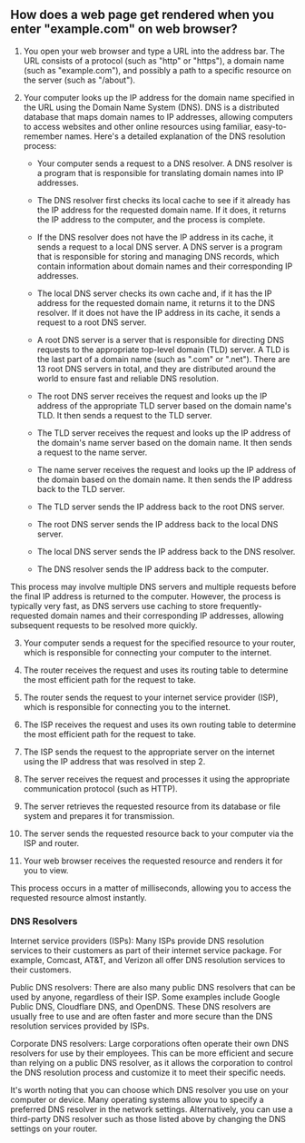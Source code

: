## How does a web page get rendered when you enter "example.com" on web browser?

1. You open your web browser and type a URL into the address bar. The URL consists of a protocol (such as "http" or "https"), a domain name (such as "example.com"), and possibly a path to a specific resource on the server (such as "/about").

2. Your computer looks up the IP address for the domain name specified in the URL using the Domain Name System (DNS). DNS is a distributed database that maps domain names to IP addresses, allowing computers to access websites and other online resources using familiar, easy-to-remember names. Here's a detailed explanation of the DNS resolution process:

    - Your computer sends a request to a DNS resolver. A DNS resolver is a program that is responsible for translating domain names into IP addresses.
    
    - The DNS resolver first checks its local cache to see if it already has the IP address for the requested domain name. If it does, it returns the IP address to the computer, and the process is complete.
    
    - If the DNS resolver does not have the IP address in its cache, it sends a request to a local DNS server. A DNS server is a program that is responsible for storing and managing DNS records, which contain information about domain names and their corresponding IP addresses.
    
    - The local DNS server checks its own cache and, if it has the IP address for the requested domain name, it returns it to the DNS resolver. If it does not have the IP address in its cache, it sends a request to a root DNS server.
    
    - A root DNS server is a server that is responsible for directing DNS requests to the appropriate top-level domain (TLD) server. A TLD is the last part of a domain name (such as ".com" or ".net"). There are 13 root DNS servers in total, and they are distributed around the world to ensure fast and reliable DNS resolution.
    
    - The root DNS server receives the request and looks up the IP address of the appropriate TLD server based on the domain name's TLD. It then sends a request to the TLD server.
    
    - The TLD server receives the request and looks up the IP address of the domain's name server based on the domain name. It then sends a request to the name server.
    
    - The name server receives the request and looks up the IP address of the domain based on the domain name. It then sends the IP address back to the TLD server.
    
    - The TLD server sends the IP address back to the root DNS server.
    
    - The root DNS server sends the IP address back to the local DNS server.
    
    - The local DNS server sends the IP address back to the DNS resolver.

    - The DNS resolver sends the IP address back to the computer.

This process may involve multiple DNS servers and multiple requests before the final IP address is returned to the computer. However, the process is typically very fast, as DNS servers use caching to store frequently-requested domain names and their corresponding IP addresses, allowing subsequent requests to be resolved more quickly.

3. Your computer sends a request for the specified resource to your router, which is responsible for connecting your computer to the internet.

4. The router receives the request and uses its routing table to determine the most efficient path for the request to take.

5. The router sends the request to your internet service provider (ISP), which is responsible for connecting you to the internet.

6. The ISP receives the request and uses its own routing table to determine the most efficient path for the request to take.

7. The ISP sends the request to the appropriate server on the internet using the IP address that was resolved in step 2.

8. The server receives the request and processes it using the appropriate communication protocol (such as HTTP).

9. The server retrieves the requested resource from its database or file system and prepares it for transmission.

10. The server sends the requested resource back to your computer via the ISP and router.

11. Your web browser receives the requested resource and renders it for you to view.

This process occurs in a matter of milliseconds, allowing you to access the requested resource almost instantly.

### DNS Resolvers

Internet service providers (ISPs): Many ISPs provide DNS resolution services to their customers as part of their internet service package. For example, Comcast, AT&T, and Verizon all offer DNS resolution services to their customers.

Public DNS resolvers: There are also many public DNS resolvers that can be used by anyone, regardless of their ISP. Some examples include Google Public DNS, Cloudflare DNS, and OpenDNS. These DNS resolvers are usually free to use and are often faster and more secure than the DNS resolution services provided by ISPs.

Corporate DNS resolvers: Large corporations often operate their own DNS resolvers for use by their employees. This can be more efficient and secure than relying on a public DNS resolver, as it allows the corporation to control the DNS resolution process and customize it to meet their specific needs.

It's worth noting that you can choose which DNS resolver you use on your computer or device. Many operating systems allow you to specify a preferred DNS resolver in the network settings. Alternatively, you can use a third-party DNS resolver such as those listed above by changing the DNS settings on your router.

